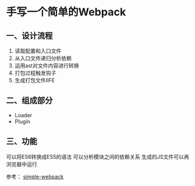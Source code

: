 # 手写一个简单的Webpack
## 一、设计流程
1. 读取配置和入口文件
2. 从入口文件递归分析依赖
3. 运用ast对文件内容进行转换
4. 打包过程触发钩子
5. 生成打包文件IIFE

## 二、组成部分
- Loader
- Plugin

## 三、功能
可以将ES6转换成ES5的语法
可以分析模块之间的依赖关系
生成的JS文件可以再浏览器中运行


参考：
[simple-webpack](./https://gitee.com/geektime-geekbang/geektime-webpack-course/tree/master/code/chapter06/simple-webpack)
